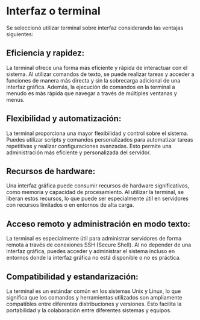 # Interfaz o terminal

Se seleccionó utilizar terminal sobre interfaz considerando las ventajas siguientes:

## Eficiencia y rapidez:

La terminal ofrece una forma más eficiente y rápida de interactuar con el sistema. Al utilizar comandos de texto, se puede realizar tareas y acceder a funciones de manera más directa y sin la sobrecarga adicional de una interfaz gráfica. Además, la ejecución de comandos en la terminal a menudo es más rápida que navegar a través de múltiples ventanas y menús.

## Flexibilidad  y automatización:

La terminal proporciona una mayor flexibilidad y control sobre el sistema. Puedes utilizar scripts y comandos personalizados para automatizar tareas repetitivas y realizar configuraciones avanzadas. Esto permite una administración más eficiente y personalizada del servidor.

## Recursos de hardware:

Una interfaz gráfica puede consumir recursos de hardware significativos, como memoria y capacidad de procesamiento. Al utilizar la terminal, se liberan estos recursos, lo que puede ser especialmente útil en servidores con recursos limitados o en entornos de alta carga.

## Acceso remoto y administración en modo texto:

La terminal es especialmente útil para administrar servidores de forma remota a través de conexiones SSH (Secure Shell). Al no depender de una interfaz gráfica, puedes acceder y administrar el sistema incluso en entornos donde la interfaz gráfica no está disponible o no es práctica.

## Compatibilidad y estandarización:

La terminal es un estándar común en los sistemas Unix y Linux, lo que significa que los comandos y herramientas utilizados son ampliamente compatibles entre diferentes distribuciones y versiones. Esto facilita la portabilidad y la colaboración entre diferentes sistemas y equipos.


